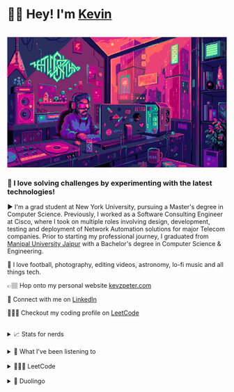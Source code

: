 <div align="left">
    <h1>👋🏻 Hey! I'm <a href="https://kevzpeter.com" target="_blank">Kevin</a></h1>
    <br/>
    <img src="./gifs/chill-dev-pixel-art.gif" height="300px" width="auto">
<div>

<div align="left">
<h3>🎉 I love solving challenges by experimenting with the latest technologies! </h3>

▶️ I'm a grad student at New York University, pursuing a Master's degree in Computer Science. Previously, I worked as a Software Consulting Engineer at Cisco, where I took on multiple roles involving design, development, testing and deployment of Network Automation solutions for major Telecom companies. Prior to starting my professional journey, I graduated from [Manipal University Jaipur](https://jaipur.manipal.edu "MUJ Website") with a Bachelor's degree in Computer Science & Engineering.

💖 I love football, photography, editing videos, astronomy, lo-fi music and all things tech.

👉🏽 Hop onto my personal website  [kevzpeter.com](https://kevzpeter.com)

💼 Connect with me on [LinkedIn](https://linkedin.com/in/kevinpeterk)

🧑🏽‍💻 Checkout my coding profile on [LeetCode](https://leetcode.com/kevzpeter)
</div>

<br/>
<div align="left">
<details>
    <summary>
    📈 Stats for nerds
    </summary>
    <br />
    <img src="https://github-readme-stats-5udv09b4j-kevzpeter.vercel.app/api?username=kevzpeter&border_radius=10px&title_color=fff&text_color=fff&show_icons=true&bg_color=45,00DFA0,4739DF&icon_color=212121&hide_border=true&rank_icon=github" alt="Github Stats">
</details>

<br />

<details>
    <summary>
    🎵 What I've been listening to
    </summary>
    <br />
    <img src="https://spotify-recently-played-readme.vercel.app/api?user=kevzpeter" alt="Spotify Recently Played">
</details>

<br />

<details>
    <summary>
    🧑🏽‍💻 LeetCode
    </summary>
    <br />
    <img src="https://leetcode-badge-showcase.vercel.app/api?username=kevzpeter&theme=beach&filter=comp&animated=true&border=no-border" alt="LeetCode Badges">
</details>

<br />

<details>
    <summary>
    🦉 Duolingo
    </summary>
    <br />
    <img src="https://duolingo-stats-card.vercel.app/api?username=Kevin_Peter&sort=xp" alt="Duolingo Stats">
</details>
</div> 